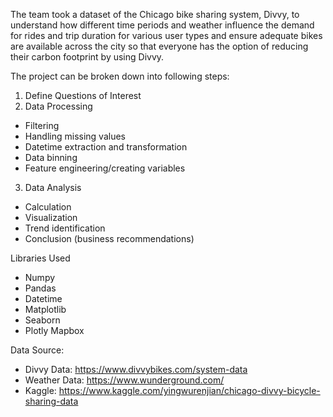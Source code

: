 The team took a dataset of the Chicago bike sharing system, Divvy, to understand how different time periods and weather influence the demand for rides and trip duration for various user types and ensure adequate bikes are available across the city so that everyone has the option of reducing their carbon footprint by using Divvy.

The project can be broken down into following steps:
1. Define Questions of Interest
2. Data Processing
  - Filtering
  - Handling missing values
  - Datetime extraction and transformation
  - Data binning
  - Feature engineering/creating variables
3. Data Analysis
  - Calculation
  - Visualization
  - Trend identification
  - Conclusion (business recommendations)
  
Libraries Used
  - Numpy
  - Pandas
  - Datetime
  - Matplotlib
  - Seaborn
  - Plotly Mapbox

Data Source:
 - Divvy Data: https://www.divvybikes.com/system-data
 - Weather Data: https://www.wunderground.com/
 - Kaggle: https://www.kaggle.com/yingwurenjian/chicago-divvy-bicycle-sharing-data
